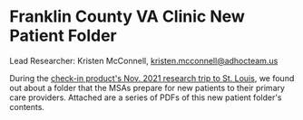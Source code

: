 # Franklin County VA Clinic New Patient Folder
Lead Researcher: Kristen McConnell, kristen.mcconnell@adhocteam.us

During the [check-in product's Nov. 2021 research trip to St. Louis](https://github.com/department-of-veterans-affairs/va.gov-team/tree/master/products/health-care/checkin/research/staff-facing/st-louis/nov-site-visit), we found out about a folder that the MSAs prepare for new patients to their primary care providers. Attached are a series of PDFs of this new patient folder's contents.
